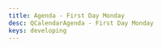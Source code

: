 ```yaml
---
title: Agenda - First Day Monday
desc: QCalendarAgenda - First Day Monday
keys: developing
---
```


<example-viewer
  title="First Day Monday"
  file="AgendaFirstDayMonday"
  codepen-title="QCalendarAgenda"
/>
